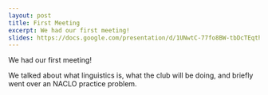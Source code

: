 ```yaml
---
layout: post
title: First Meeting
excerpt: We had our first meeting!
slides: https://docs.google.com/presentation/d/1UNwtC-77fo8BW-tbDcTEqth2ieB3o646_1j_SQLbbwU/edit?usp=sharing
---
```


We had our first meeting!

We talked about what linguistics is, what the club will be doing, and briefly went over an NACLO practice problem.
